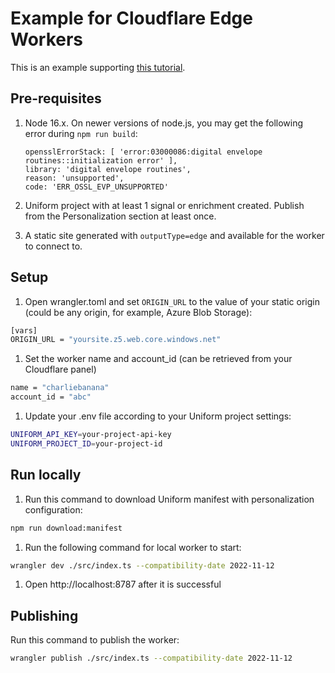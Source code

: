 # Example for Cloudflare Edge Workers

This is an example supporting [this tutorial](https://docs.uniform.app/context/reference/cloudflare).

## Pre-requisites
1. Node 16.x. On newer versions of node.js, you may get the following error during `npm run build`:

    ```
    opensslErrorStack: [ 'error:03000086:digital envelope routines::initialization error' ],
    library: 'digital envelope routines',
    reason: 'unsupported',
    code: 'ERR_OSSL_EVP_UNSUPPORTED'
    ```
1. Uniform project with at least 1 signal or enrichment created. Publish from the Personalization section at least once.

1. A static site generated with `outputType=edge` and available for the worker to connect to.

## Setup

1. Open wrangler.toml and set `ORIGIN_URL` to the value of your static origin (could be any origin, for example, Azure Blob Storage):

```bash
[vars]
ORIGIN_URL = "yoursite.z5.web.core.windows.net"
```

1. Set the worker name and account_id (can be retrieved from your Cloudflare panel)

```bash
name = "charliebanana"
account_id = "abc"
```

1. Update your .env file according to your Uniform project settings:

```bash
UNIFORM_API_KEY=your-project-api-key
UNIFORM_PROJECT_ID=your-project-id

```

## Run locally

1. Run this command to download Uniform manifest with personalization configuration:

```bash
npm run download:manifest
```

1. Run the following command for local worker to start:

```bash
wrangler dev ./src/index.ts --compatibility-date 2022-11-12
```

1. Open http://localhost:8787 after it is successful

## Publishing

Run this command to publish the worker:
```bash
wrangler publish ./src/index.ts --compatibility-date 2022-11-12
```